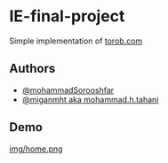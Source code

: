 
# IE-final-project
Simple implementation of [torob.com](https://torob.com/)



## Authors

- [@mohammadSorooshfar](https://github.com/mohammadSorooshfar)
- [@miganmht aka mohammad.h.tahani](https://github.com/miganmht)


## Demo



[img/home.png](https://github.com/mohammadSorooshfar/IE-final-project/blob/develop/img/home.png)
